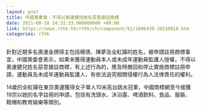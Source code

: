 ```yaml
---
layout: post
title: 中國奧委會：不得以奧運健兒姓名惡意搶註商標
date: 2021-08-18 14:31:33.000000000 +08:00
link: https://news.rthk.hk/rthk/ch/component/k2/1606439-20210818.htm
categories: rthk
---
```


針對近期多名奧運金牌得主包括楊倩、陳夢及全紅嬋的姓名，被申請註冊商標事宜，中國奧委會表示，如果未獲得運動員本人或未成年運動員監護人授權，不得以奧運健兒姓名惡意搶註商標，有上述行為的，應及時撤回和停止實施商標註冊申請，運動員及未成年運動員監護人，有依法追究相關侵權行為人法律責任的權利。

14歲的全紅嬋在東京奧運獲得女子單人10米高台跳水冠軍，中國商標網至今接獲19宗以她的名字註冊的申請，包括有洗頭水、沐浴露、啤酒飲料、食品、服裝、鞋帽和教育娛樂等類別。
